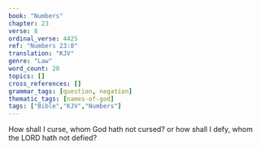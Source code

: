 ```yaml
---
book: "Numbers"
chapter: 23
verse: 8
ordinal_verse: 4425
ref: "Numbers 23:8"
translation: "KJV"
genre: "Law"
word_count: 20
topics: []
cross_references: []
grammar_tags: [question, negation]
thematic_tags: [names-of-god]
tags: ["Bible","KJV","Numbers"]
---
```

How shall I curse, whom God hath not cursed? or how shall I defy, whom the LORD hath not defied?
